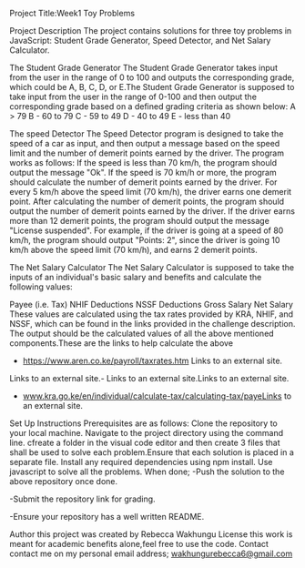 Project Title:Week1 Toy Problems

Project Description
The project contains solutions for three toy problems in JavaScript: Student Grade Generator, Speed Detector, and Net Salary Calculator.

The Student Grade Generator
The Student Grade Generator takes input from the user in the range of 0 to 100 and outputs the corresponding grade, which could be A, B, C, D, or E.The Student Grade Generator is supposed to take input from the user in the range of 0-100 and then output the corresponding grade based on a defined grading criteria as shown below:
A > 79
B - 60 to 79
C - 59 to 49
D - 40 to 49
E - less than 40

The speed Detector
The Speed Detector program is designed to take the speed of a car as input, and then output a message based on the speed limit and the number of demerit points earned by the driver. The program works as follows:
If the speed is less than 70 km/h, the program should output the message "Ok".
If the speed is 70 km/h or more, the program should calculate the number of demerit points earned by the driver. For every 5 km/h above the speed limit (70 km/h), the driver earns one demerit point.
After calculating the number of demerit points, the program should output the number of demerit points earned by the driver.
If the driver earns more than 12 demerit points, the program should output the message "License suspended".
For example, if the driver is going at a speed of 80 km/h, the program should output "Points: 2", since the driver is going 10 km/h above the speed limit (70 km/h), and earns 2 demerit points.

The Net Salary Calculator 
The Net Salary Calculator is supposed to take the inputs of an individual's basic salary and benefits and calculate the following values:

Payee (i.e. Tax)
NHIF Deductions
NSSF Deductions
Gross Salary
Net Salary
These values are calculated using the tax rates provided by KRA, NHIF, and NSSF, which can be found in the links provided in the challenge description. The output should be the calculated values of all the above mentioned components.These  are the links to help calculate the above
- https://www.aren.co.ke/payroll/taxrates.htm Links to an external site.

Links to an external site.-  Links to an external site.Links to an external site.

- www.kra.go.ke/en/individual/calculate-tax/calculating-tax/payeLinks to an external site.

Set Up Instructions
Prerequisites are as follows:
Clone the repository to your local machine.
Navigate to the project directory using the command line.
cfreate a folder in the visual code editor and then create 3 files that shall be used to solve each problem.Ensure that each solution is placed in a separate file.
Install any required dependencies using npm install.
Use javascript to solve all the problems.
When done; 
-Push the solution to the above repository once done.

 -Submit the repository link for grading.

-Ensure your repository has a well written README.

Author 
this project was created by Rebecca Wakhungu
 License
 this work is meant for academic benefits alone,feel free to use the code.
Contact
contact me on my personal email address; wakhungurebecca6@gmail.com
